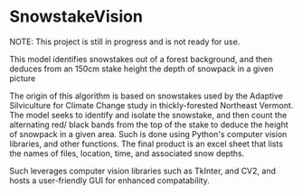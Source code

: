 # SnowstakeVision
NOTE: This project is still in progress and is not ready for use.

This model identifies snowstakes out of a forest background, and then deduces from an 150cm stake height the depth of snowpack in a given picture

The origin of this algorithm is based on snowstakes used by the Adaptive Silviculture for Climate Change study in thickly-forested Northeast Vermont. The model seeks to identify and isolate the snowstake, and then count the alternating red/ black bands from the top of the stake to deduce the height of snowpack in a given area. Such is done using Python's computer vision libraries, and other functions. The final product is an excel sheet that lists the names of files, location, time, and associated snow depths.

Such leverages computer vision libraries such as TkInter, and CV2, and hosts a user-friendly GUI for enhanced compatability.

